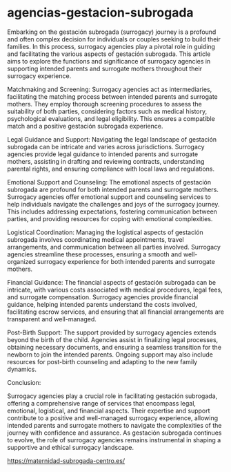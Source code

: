 # agencias-gestacion-subrogada
Embarking on the gestación subrogada (surrogacy) journey is a profound and often complex decision for individuals or couples seeking to build their families. In this process, surrogacy agencies play a pivotal role in guiding and facilitating the various aspects of gestación subrogada. This article aims to explore the functions and significance of surrogacy agencies in supporting intended parents and surrogate mothers throughout their surrogacy experience.

Matchmaking and Screening:
Surrogacy agencies act as intermediaries, facilitating the matching process between intended parents and surrogate mothers. They employ thorough screening procedures to assess the suitability of both parties, considering factors such as medical history, psychological evaluations, and legal eligibility. This ensures a compatible match and a positive gestación subrogada experience.

Legal Guidance and Support:
Navigating the legal landscape of gestación subrogada can be intricate and varies across jurisdictions. Surrogacy agencies provide legal guidance to intended parents and surrogate mothers, assisting in drafting and reviewing contracts, understanding parental rights, and ensuring compliance with local laws and regulations.

Emotional Support and Counseling:
The emotional aspects of gestación subrogada are profound for both intended parents and surrogate mothers. Surrogacy agencies offer emotional support and counseling services to help individuals navigate the challenges and joys of the surrogacy journey. This includes addressing expectations, fostering communication between parties, and providing resources for coping with emotional complexities.

Logistical Coordination:
Managing the logistical aspects of gestación subrogada involves coordinating medical appointments, travel arrangements, and communication between all parties involved. Surrogacy agencies streamline these processes, ensuring a smooth and well-organized surrogacy experience for both intended parents and surrogate mothers.

Financial Guidance:
The financial aspects of gestación subrogada can be intricate, with various costs associated with medical procedures, legal fees, and surrogate compensation. Surrogacy agencies provide financial guidance, helping intended parents understand the costs involved, facilitating escrow services, and ensuring that all financial arrangements are transparent and well-managed.

Post-Birth Support:
The support provided by surrogacy agencies extends beyond the birth of the child. Agencies assist in finalizing legal processes, obtaining necessary documents, and ensuring a seamless transition for the newborn to join the intended parents. Ongoing support may also include resources for post-birth counseling and adapting to the new family dynamics.

Conclusion:

Surrogacy agencies play a crucial role in facilitating gestación subrogada, offering a comprehensive range of services that encompass legal, emotional, logistical, and financial aspects. Their expertise and support contribute to a positive and well-managed surrogacy experience, allowing intended parents and surrogate mothers to navigate the complexities of the journey with confidence and assurance. As gestación subrogada continues to evolve, the role of surrogacy agencies remains instrumental in shaping a supportive and ethical surrogacy landscape.

https://maternidad-subrogada-centro.es/
